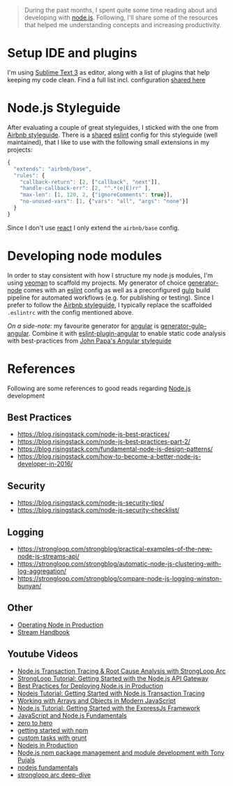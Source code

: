 > During the past months, I spent quite some time reading about and developing 
> with [node.js](https://nodejs.org).
> Following, I'll share some of the resources that helped me understanding
> concepts and increasing productivity.

# Setup IDE and plugins
I'm using [Sublime Text 3](http://www.sublimetext.com/3) as editor, along with a list of 
plugins that help keeping my code clean. Find a full list incl. 
configuration [shared here](https://github.com/benkroeger/setup-sublime)

# Node.js Styleguide
After evaluating a couple of great styleguides,
I sticked with the one from [Airbnb styleguide](https://github.com/airbnb/javascript).
There is a [shared](https://www.npmjs.com/package/eslint-config-airbnb) [eslint](http://eslint.org/) 
config for this styleguide (well maintained), that I like to use with the following small
extensions in my projects:

```js
{
  "extends": "airbnb/base",
  "rules": {
    "callback-return": [2, ["callback", "next"]],
    "handle-callback-err": [2, "^.*(e|E)rr" ],
    "max-len": [1, 120, 2, {"ignoreComments": true}],
    "no-unused-vars": [1, {"vars": "all", "args": "none"}]
  }
}
```

Since I don't use [react](https://facebook.github.io/react/) I only extend the `airbnb/base` config.

# Developing node modules
In order to stay consistent with how I structure my node.js modules, 
I'm using [yeoman](http://yeoman.io/) to scaffold my projects. 
My generator of choice [generator-node](https://github.com/yeoman/generator-node) comes with
an [eslint](http://eslint.org/) config as well as a preconfigured [gulp](http://gulpjs.com/) build
pipeline for automated workflows (e.g. for publishing or testing). Since I prefer to follow
the [Airbnb styleguide](https://github.com/airbnb/javascript), I typically replace the
scaffolded `.eslintrc` with the config mentioned above.

*On a side-note:* my favourite generator for [angular](https://angularjs.org/) is 
[generator-gulp-angular](https://github.com/Swiip/generator-gulp-angular). Combine it with 
[eslint-plugin-angular](https://www.npmjs.com/package/eslint-plugin-angular) 
to enable static code analysis with best-practices from 
[John Papa's Angular styleguide](https://github.com/johnpapa/angular-styleguide)

# References
Following are some references to good reads regarding [Node.js](https://nodejs.org) development

## Best Practices
- https://blog.risingstack.com/node-js-best-practices/
- https://blog.risingstack.com/node-js-best-practices-part-2/
- https://blog.risingstack.com/fundamental-node-js-design-patterns/
- https://blog.risingstack.com/how-to-become-a-better-node-js-developer-in-2016/

## Security
- https://blog.risingstack.com/node-js-security-tips/
- https://blog.risingstack.com/node-js-security-checklist/

## Logging
- https://strongloop.com/strongblog/practical-examples-of-the-new-node-js-streams-api/
- https://strongloop.com/strongblog/automatic-node-js-clustering-with-log-aggregation/
- https://strongloop.com/strongblog/compare-node-js-logging-winston-bunyan/

## Other
- [Operating Node in Production](https://blog.risingstack.com/operating-node-in-production/)
- [Stream Handbook](https://github.com/substack/stream-handbook)

## Youtube Videos
- [Node.js Transaction Tracing & Root Cause Analysis with StrongLoop Arc](https://www.youtube.com/watch?v=E_tEmPwFa-U)
- [StrongLoop Tutorial: Getting Started with the Node.js API Gateway](https://www.youtube.com/watch?v=CRJh9SRglAc)
- [Best Practices for Deploying Node.js in Production](https://www.youtube.com/watch?v=if2bHALlAkw)
- [Nodejs Tutorial: Getting Started with Node.js Transaction Tracing](https://www.youtube.com/watch?v=eFJqgLjwnMU)
- [Working with Arrays and Objects in Modern JavaScript](https://www.youtube.com/watch?v=2vN28gH-sLE)
- [Node.js Tutorial: Getting Started with the ExpressJs Framework](https://www.youtube.com/watch?v=54zvhU5Y4pM)
- [JavaScript and Node.js Fundamentals](https://www.youtube.com/watch?v=iHcEZ5z7G-M)
- [zero to hero](https://www.youtube.com/watch?v=czmulJ9NBP0)
- [getting started with npm](https://www.youtube.com/watch?v=sGlJUZyapRc)
- [custom tasks with grunt](https://www.youtube.com/watch?v=ByLnV3HMyuE)
- [Nodejs in Production](https://www.youtube.com/watch?v=1b831QnPIeo)
- [Node.js npm package management and module development with Tony Pujals](https://www.youtube.com/watch?v=emXJxJb06uY)
- [nodejs fundamentals](https://www.youtube.com/watch?v=FVdH9YcB3Dg)
- [strongloop arc deep-dive](https://www.youtube.com/watch?v=ckD8KlZMl0k)
